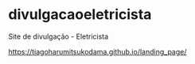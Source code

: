 # divulgacaoeletricista
Site de divulgação - Eletricista

https://tiagoharumitsukodama.github.io/landing_page/
